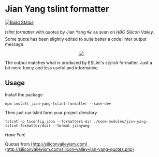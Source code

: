 # Jian Yang tslint formatter

[![Build Status](https://travis-ci.org/sammyrulez/jian-yang-tslint-formatter.svg?branch=master)](https://travis-ci.org/sammyrulez/jian-yang-tslint-formatter)

*tslint formatter* with quotes by Jian Yang 👓 as seen on _HBO Silicon Valley_. Some quote has been slightly edited to suite better a code linter output message.

<p align="center">
  <img src="https://media.giphy.com/media/3o7bu5kN3xCjquOG6k/giphy.gif">
</p>


The output matches what is produced by ESLint's stylish formatter. Just a bit more funny and less useful and informative.

## Usage

Install the package

```
npm install jian-yang-tslint-formatter --save-dev
```

Then just run tslint form your project directory

```
tslint -p tsconfig.json --formatters-dir ./node-modules/jian-yang-tslint-formatter/dist --format jianyang
```

*Have Fun!*

 Quotes from  [http://siliconvalleyism.com](http://siliconvalleyism.com/silicon-valley-jian-yang-quotes.php) 
